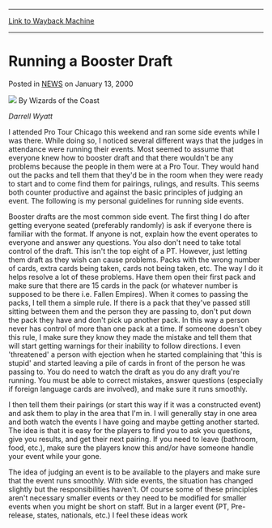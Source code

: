 
---
[Link to Wayback Machine](https://web.archive.org/web/20210501184708/https://magic.wizards.com/en/articles/archive/running-booster-draft-2000-01-13)

[_metadata_:author]:- "Wizards of the Coast"
[_metadata_:description]:- "Darrell Wyatt I attended Pro Tour Chicago this weekend and ran some side events while I was there. While doing so, I noticed several different ways that the judges in attendance were running their events. Most seemed to assume that everyone knew how to booster draft and that there wouldn't be any problems because the people in them were at a Pro Tour. They would hand out the"
[_metadata_:generator]:- "Drupal 7 (http://drupal.org)"
[_metadata_:node]:- "937696"
[_metadata_:publish_date]:- "2000-01-13"
[_metadata_:source]:- "div-main-content"
[_metadata_:title]:- "Running a Booster Draft"
[_metadata_:wayback_capture_timestamp]:- "2021-05-01 18:47:08"
[_metadata_:wayback_raw_url]:- "https://web.archive.org/web/20210501184708id_/https://magic.wizards.com/en/articles/archive/running-booster-draft-2000-01-13"
[_metadata_:wayback_url]:- "https://magic.wizards.com/en/articles/archive/running-booster-draft-2000-01-13"
---


Running a Booster Draft
=======================



 Posted in [NEWS](/en/articles?source=MX_Nav2020)
 on January 13, 2000 






![](https://media.magic.wizards.com/styles/auth_small/public/images/person/wizards_author.jpg)
By Wizards of the Coast











*Darrell Wyatt*


I attended Pro Tour Chicago this weekend and ran some side events while I was there. While doing so, I noticed several different ways that the judges in attendance were running their events. Most seemed to assume that everyone knew how to booster draft and that there wouldn't be any problems because the people in them were at a Pro Tour. They would hand out the packs and tell them that they'd be in the room when they were ready to start and to come find them for pairings, rulings, and results. This seems both counter productive and against the basic principles of judging an event. The following is my personal guidelines for running side events.


Booster drafts are the most common side event. The first thing I do after getting everyone seated (preferably randomly) is ask if everyone there is familiar with the format. If anyone is not, explain how the event operates to everyone and answer any questions. You also don't need to take total control of the draft. This isn't the top eight of a PT. However, just letting them draft as they wish can cause problems. Packs with the wrong number of cards, extra cards being taken, cards not being taken, etc. The way I do it helps resolve a lot of these problems. Have them open their first pack and make sure that there are 15 cards in the pack (or whatever number is supposed to be there i.e. Fallen Empires). When it comes to passing the packs, I tell them a simple rule. If there is a pack that they've passed still sitting between them and the person they are passing to, don't put down the pack they have and don't pick up another pack. In this way a person never has control of more than one pack at a time. If someone doesn't obey this rule, I make sure they know they made the mistake and tell them that will start getting warnings for their inability to follow directions. I even 'threatened' a person with ejection when he started complaining that 'this is stupid' and started leaving a pile of cards in front of the person he was passing to. You do need to watch the draft as you do any draft you're running. You must be able to correct mistakes, answer questions (especially if foreign language cards are involved), and make sure it runs smoothly.


I then tell them their pairings (or start this way if it was a constructed event) and ask them to play in the area that I'm in. I will generally stay in one area and both watch the events I have going and maybe getting another started. The idea is that it is easy for the players to find you to ask you questions, give you results, and get their next pairing. If you need to leave (bathroom, food, etc.), make sure the players know this and/or have someone handle your event while your gone.


The idea of judging an event is to be available to the players and make sure that the event runs smoothly. With side events, the situation has changed slightly but the responsibilities haven't. Of course some of these principles aren't necessary smaller events or they need to be modified for smaller events when you might be short on staff. But in a larger event (PT, Pre-release, states, nationals, etc.) I feel these ideas work







